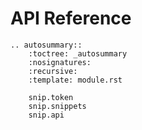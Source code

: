 # API Reference

```{eval-rst}
.. autosummary::
    :toctree: _autosummary
    :nosignatures:
    :recursive:
    :template: module.rst

    snip.token
    snip.snippets
    snip.api
```